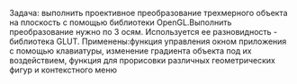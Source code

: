 Задача: выполнить проективное преобразование трехмерного объекта на плоскость с помощью библиотеки OpenGL.Выполнить преобразование
нужно по 3 осям.
Используется ее разновидность - библиотека GLUT.
Применены:функция управления окном приложения с помощью клавиатуры, изменение градиента
объекта под их воздействием, функция для прорисовки различных геометрических фигур и контекстного меню
